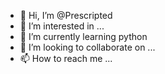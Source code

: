 - 👋 Hi, I’m @Prescripted
- 👀 I’m interested in ...
- 🌱 I’m currently learning python
- 💞️ I’m looking to collaborate on ...
- 📫 How to reach me ...

<!---
Prescripted/Prescripted is a ✨ special ✨ repository because its `README.md` (this file) appears on your GitHub profile.
You can click the Preview link to take a look at your changes.
--->
